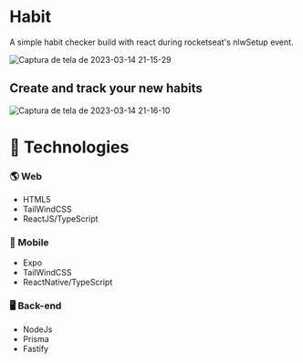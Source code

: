 # Habit
 A simple habit checker build with react during rocketseat's nlwSetup event.
 
![Captura de tela de 2023-03-14 21-15-29](https://user-images.githubusercontent.com/35979271/225182936-cf3128f8-8116-4870-a70f-d5f76d0f67e2.png)
## Create and track your new habits
![Captura de tela de 2023-03-14 21-16-10](https://user-images.githubusercontent.com/35979271/225183452-e5348cc2-39f1-4e8b-8f37-344d5c7b52fe.png)

# 🚀 Technologies

### 🌎 Web
- HTML5
- TailWindCSS
- ReactJS/TypeScript

### 📱 Mobile
- Expo
- TailWindCSS
- ReactNative/TypeScript

### 🖥️ Back-end
- NodeJs
- Prisma
- Fastify
